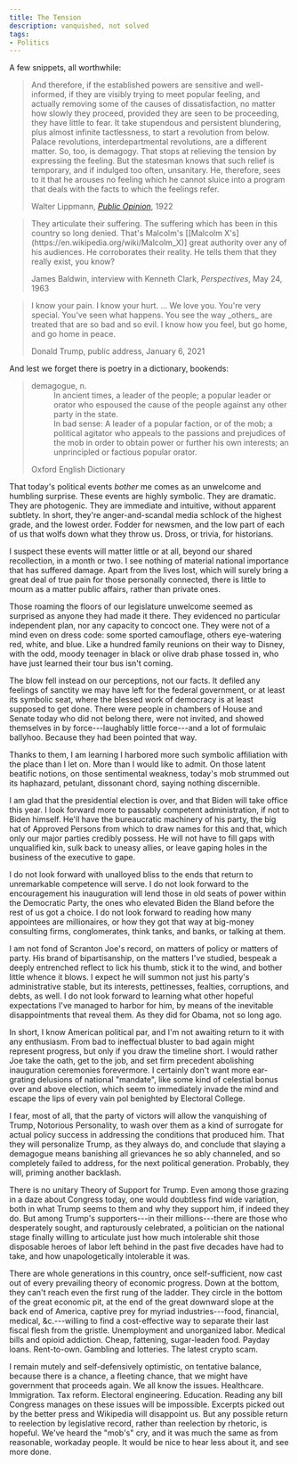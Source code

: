 ```yaml
---
title: The Tension
description: vanquished, not solved
tags:
- Politics
---
```


A few snippets, all worthwhile:

<blockquote>
<p markdown="1">And therefore, if the established powers are sensitive and well-informed, if they are visibly trying to meet popular feeling, and actually removing some of the causes of dissatisfaction, no matter how slowly they proceed, provided they are seen to be proceeding, they have little to fear.  It take stupendous and persistent blundering, plus almost infinite tactlessness, to start a revolution from below.  Palace revolutions, interdepartmental revolutions, are a different matter.  So, too, is demagogy.  That stops at relieving the tension by expressing the feeling.  But the statesman knows that such relief is temporary, and if indulged too often, unsanitary.  He, therefore, sees to it that he arouses no feeling which he cannot sluice into a program that deals with the facts to which the feelings refer.</p>
<footer>Walter Lippmann, <a href="https://en.wikipedia.org/wiki/Public_Opinion_(book)"><em>Public Opinion</em></a>, 1922</footer>
</blockquote>

<blockquote>
<p markdown="1">They articulate their suffering.  The suffering which has been in this country so long denied.  That's Malcolm's [[Malcolm X's](https://en.wikipedia.org/wiki/Malcolm_X)] great authority over any of his audiences.  He corroborates their reality.  He tells them that they really exist, you know?</p>
<footer>James Baldwin, interview with Kenneth Clark, <em>Perspectives</em>, May 24, 1963</footer>
</blockquote>

<blockquote>
<p markdown="1">I know your pain.  I know your hurt. ... We love you.  You're very special.  You've seen what happens.  You see the way _others_ are treated that are so bad and so evil.  I know how you feel, but go home, and go home in peace.</p>
<!--  We had an election that was stolen from us.  It was a <em>landslide</em> election, and everyone knows it, especially the other side.  But you have to go home now.  We have to have peace.  We have to respect our great people in law and order.  We don't want anybody hurt.--> <!--<p markdown="1">It's a very tough period of time.  There's never been a time like this, where such a thing happened, where they could take it away, from all of us, from me, from you, from our country.  This was a fraudulent election, but we can't play into the hands of these people.  We have to have peace.  So go home.</p>-->
<footer>Donald Trump, public address, January 6, 2021</footer>
</blockquote>

And lest we forget there is poetry in a dictionary, bookends:

<blockquote>
<dl>
  <dt>demagogue, n.</dt>
  <dd>In ancient times, a leader of the people; a popular leader or orator who espoused the cause of the people against any other party in the state.</dd>
  <dd>In bad sense: A leader of a popular faction, or of the mob; a political agitator who appeals to the passions and prejudices of the mob in order to obtain power or further his own interests; an unprincipled or factious popular orator.</dd>
</dl>
<footer>Oxford English Dictionary</footer>
</blockquote>

That today's political events _bother_ me comes as an unwelcome and humbling surprise.  These events are highly symbolic.  They are dramatic.  They are photogenic.  They are immediate and intuitive, without apparent subtlety.  In short, they're anger-and-scandal media schlock of the highest grade, and the lowest order.  Fodder for newsmen, and the low part of each of us that wolfs down what they throw us.  Dross, or trivia, for historians.

I suspect these events will matter little or at all, beyond our shared recollection, in a month or two.  I see nothing of material national importance that has suffered damage.  Apart from the lives lost, which will surely bring a great deal of true pain for those personally connected, there is little to mourn as a matter public affairs, rather than private ones.

Those roaming the floors of our legislature unwelcome seemed as surprised as anyone they had made it there.  They evidenced no particular independent plan, nor any capacity to concoct one.  They were not of a mind even on dress code: some sported camouflage, others eye-watering red, white, and blue.  Like a hundred family reunions on their way to Disney, with the odd, moody teenager in black or olive drab phase tossed in, who have just learned their tour bus isn't coming.

The blow fell instead on our perceptions, not our facts.  It defiled any feelings of sanctity we may have left for the federal government, or at least its symbolic seat, where the blessed work of democracy is at least supposed to get done.  There were people in chambers of House and Senate today who did not belong there, were not invited, and showed themselves in by force---laughably little force---and a lot of formulaic ballyhoo.  Because they had been pointed that way.

Thanks to them, I am learning I harbored more such symbolic affiliation with the place than I let on.  More than I would like to admit.  On those latent beatific notions, on those sentimental weakness, today's mob strummed out its haphazard, petulant, dissonant chord, saying nothing discernible.

I am glad that the presidential election is over, and that Biden will take office this year.  I look forward more to passably competent administration, if not to Biden himself.  He'll have the bureaucratic machinery of his party, the big hat of Approved Persons from which to draw names for this and that, which only our major parties credibly possess.  He will not have to fill gaps with unqualified kin, sulk back to uneasy allies, or leave gaping holes in the business of the executive to gape.

I do not look forward with unalloyed bliss to the ends that return to unremarkable competence will serve.  I do not look forward to the encouragement his inauguration will lend those in old seats of power within the Democratic Party, the ones who elevated Biden the Bland before the rest of us got a choice.  I do not look forward to reading how many appointees are millionaires, or how they got that way at big-money consulting firms, conglomerates, think tanks, and banks, or talking at them.

I am not fond of Scranton Joe's record, on matters of policy or matters of party.  His brand of bipartisanship, on the matters I've studied, bespeak a deeply entrenched reflect to lick his thumb, stick it to the wind, and bother little whence it blows.  I expect he will summon not just his party's administrative stable, but its interests, pettinesses, fealties, corruptions, and debts, as well.  I do not look forward to learning what other hopeful expectations I've managed to harbor for him, by means of the inevitable disappointments that reveal them.  As they did for Obama, not so long ago.

In short, I know American political par, and I'm not awaiting return to it with any enthusiasm.  From bad to ineffectual bluster to bad again might represent progress, but only if you draw the timeline short.  I would rather Joe take the oath, get to the job, and set firm precedent abolishing inauguration ceremonies forevermore.  I certainly don't want more ear-grating delusions of national "mandate", like some kind of celestial bonus over and above election, which seem to immediately invade the mind and escape the lips of every vain pol benighted by Electoral College.

I fear, most of all, that the party of victors will allow the vanquishing of Trump, Notorious Personality, to wash over them as a kind of surrogate for actual policy success in addressing the conditions that produced him.  That they will personalize Trump, as they always do, and conclude that slaying a demagogue means banishing all grievances he so ably channeled, and so completely failed to address, for the next political generation.  Probably, they will, priming another backlash.

There is no unitary Theory of Support for Trump.  Even among those grazing in a daze about Congress today, one would doubtless find wide variation, both in what Trump seems to them and why they support him, if indeed they do.  But among Trump's supporters---in their millions---there are those who desperately sought, and rapturously celebrated, a politician on the national stage finally willing to articulate just how much intolerable shit those disposable heroes of labor left behind in the past five decades have had to take, and how unapologetically intolerable it was.

There are whole generations in this country, once self-sufficient, now cast out of every prevailing theory of economic progress.  Down at the bottom, they can't reach even the first rung of the ladder.  They circle in the bottom of the great economic pit, at the end of the great downward slope at the back end of America, captive prey for myriad industries---food, financial, medical, &c.---willing to find a cost-effective way to separate their last fiscal flesh from the gristle.  Unemployment and unorganized labor.  Medical bills and opioid addiction.  Cheap, fattening, sugar-leaden food.  Payday loans.  Rent-to-own.  Gambling and lotteries.  The latest crypto scam.

I remain mutely and self-defensively optimistic, on tentative balance, because there is a chance, a fleeting chance, that we might have government that proceeds again.  We all know the issues.  Healthcare.  Immigration.  Tax reform.  Electoral engineering.  Education.  Reading any bill Congress manages on these issues will be impossible.  Excerpts picked out by the better press and Wikipedia will disappoint us.  But any possible return to reelection by legislative record, rather than reelection by rhetoric, is hopeful.  We've heard the "mob's" cry, and it was much the same as from reasonable, workaday people.  It would be nice to hear less about it, and see more done.
